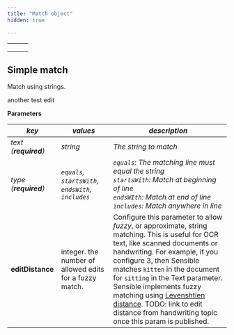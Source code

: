 ```yaml
---
title: "Match object"
hidden: true

---
```





|      |      |      |
| ---- | ---- | ---- |
|      |      |      |
|      |      |      |
|      |      |      |



Simple match
-------

Match using strings.  

another test edit

**Parameters**

| *key*                  | *values*                                                | *description*                                                |
| ---------------------- | ------------------------------------------------------- | ------------------------------------------------------------ |
| *text  (**required**)* | *string*                                                | *The string to match*                                        |
| *type (**required**)*  | *`equals`, `startsWith`, `endsWith`, `includes`*        | *`equals`: The matching line must equal the string<br/>`startsWith`: Match at beginning of line<br/>`endsWIth`: Match at end of line<br/>`includes`: Match anywhere in line* |
| **editDistance**       | integer. the number of allowed edits for a fuzzy match. | Configure this parameter to allow *fuzzy*, or approximate, string matching. This is useful for OCR text, like scanned documents or handwriting. For example, if you configure 3, then Sensible matches `kitten` in the document for `sitting` in the Text parameter.  Sensible implements fuzzy matching using [Levenshtien distance](https://en.wikipedia.org/wiki/Levenshtein_distance). TODO: link to edit distance from handwriting topic once this param is published. |







